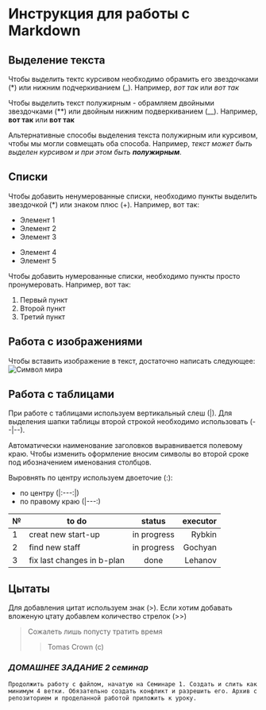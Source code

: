 # Инструкция для работы с Markdown

## Выделение текста

Чтобы выделить тектс курсивом необходимо обрамить его звездочками (*) или нижним подчеркиванием (_). Например, *вот так* или _вот так_

Чтобы выделить текст полужирным - обрамляем двойными звездочками (**) или двойным нижним подверкиванием (__). Например, **вот так** или __вот так__

Альтернативные способы выделения текста полужирным или курсивом, чтобы мы могли совмещать оба способа. Например, _текст может быть выделен курсивом и при этом быть **полужирным**_.

## Списки

Чтобы добавить ненумерованные списки, необходимо пункты выделить звездочкой (*) или знаком плюс (+). Например, вот так:
* Элемент 1
* Элемент 2
* Элемент 3
+ Элемент 4
+ Элемент 5

Чтобы добавить нумерованные списки, необходимо пункты просто пронумеровать. Например, вот так: 
1. Первый пункт
2. Второй пункт
3. Третий пункт

## Работа с изображениями
Чтобы вставить изображение в текст, достаточно написать следующее:
![Символ мира](mir.jpg)

## Работа с таблицами
При работе с таблицами используем вертикальный слеш (|). Для выделения шапки таблицы второй строкой необходимо использовать (--|--).

 Автоматически наименование заголовков выравнивается полевому краю. Чтобы изменить оформление вносим символы во второй сроке под ибозначением именования столбцов. 
 
 Выровнять по центру используем двоеточие (:):
 - по центру (|:---:|)
 - по правому краю (|---:)
 
№| to do | status| executor
--|-------|:-----:|----:
1| creat new start-up|in progress| Rybkin| 
2| find new staff| in progress|Gochyan
3| fix last changes in b-plan|done|Lehanov


## Цытаты

Для добавления цитат используем знак (>). Если хотим добавать вложеную цтату добавлем количество стрелок (>>)
> Сожалеть лишь попусту тратить время
>> Tomas Crown (c)

### _ДОМАШНЕЕ ЗАДАНИЕ 2 семинар_
```
Продолжить работу с файлом, начатую на Семинаре 1. Создать и слить как минимум 4 ветки. Обязательно создать конфликт и разрешить его. Архив с репозиторием и проделанной работой приложить к уроку.
```

